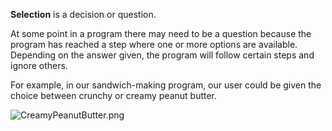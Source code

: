 **Selection** is a decision or question.

At some point in a program there may need to be a question because the program has reached a step where one or more options are available. Depending on the answer given, the program will follow certain steps and ignore others.

For example, in our sandwich-making program, our user could be given the choice between crunchy or creamy peanut butter. 

![CreamyPeanutButter.png](https://insect-method.codio.io/CreamyPeanutButter.png)


